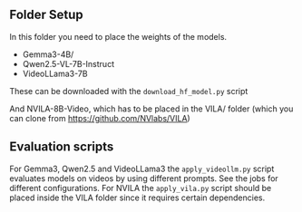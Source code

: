 ## Folder Setup
In this folder you need to place the weights of the models.

- Gemma3-4B/
- Qwen2.5-VL-7B-Instruct
- VideoLLama3-7B

These can be downloaded with the `download_hf_model.py` script

And NVILA-8B-Video, which has to be placed in the VILA/ folder (which you can clone from https://github.com/NVlabs/VILA)


## Evaluation scripts
For Gemma3, Qwen2.5 and VideoLLama3 the `apply_videollm.py` script evaluates models on videos by using different prompts. See the jobs for different configurations.
For NVILA the `apply_vila.py` script should be placed inside the VILA folder since it requires certain dependencies.
